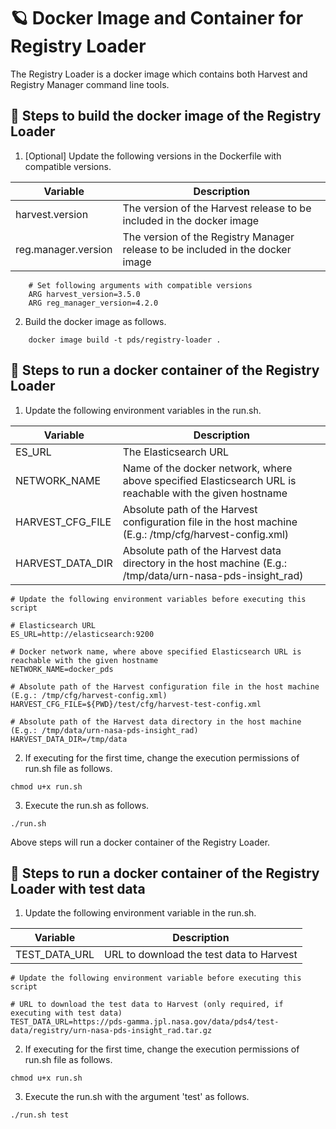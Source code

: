 # 🪐 Docker Image and Container for Registry Loader

The Registry Loader is a docker image which contains both Harvest and Registry Manager command line tools.

## 🏃 Steps to build the docker image of the Registry Loader

1. [Optional] Update the following versions in the Dockerfile with compatible versions.

| Variable            | Description |
| ------------------- | ------------|
| harvest.version     | The version of the Harvest release to be included in the docker image|
| reg.manager.version | The version of the Registry Manager release to be included in the docker image|

```    
    # Set following arguments with compatible versions
    ARG harvest_version=3.5.0
    ARG reg_manager_version=4.2.0
```

2. Build the docker image as follows.

```
    docker image build -t pds/registry-loader .
```

## 🏃 Steps to run a docker container of the Registry Loader

1. Update the following environment variables in the run.sh.

| Variable          | Description |
| ----------------- | ------------|
| ES_URL            | The Elasticsearch URL |
| NETWORK_NAME      | Name of the docker network, where above specified Elasticsearch URL is reachable with the given hostname |
| HARVEST_CFG_FILE  | Absolute path of the Harvest configuration file in the host machine (E.g.: /tmp/cfg/harvest-config.xml) |
| HARVEST_DATA_DIR  | Absolute path of the Harvest data directory in the host machine (E.g.: /tmp/data/urn-nasa-pds-insight_rad) |

```    
# Update the following environment variables before executing this script

# Elasticsearch URL
ES_URL=http://elasticsearch:9200

# Docker network name, where above specified Elasticsearch URL is reachable with the given hostname
NETWORK_NAME=docker_pds

# Absolute path of the Harvest configuration file in the host machine (E.g.: /tmp/cfg/harvest-config.xml)
HARVEST_CFG_FILE=${PWD}/test/cfg/harvest-test-config.xml

# Absolute path of the Harvest data directory in the host machine (E.g.: /tmp/data/urn-nasa-pds-insight_rad)
HARVEST_DATA_DIR=/tmp/data
```

2. If executing for the first time, change the execution permissions of run.sh file as follows.

```
chmod u+x run.sh
```

3. Execute the run.sh as follows.

```
./run.sh
```

Above steps will run a docker container of the Registry Loader.

## 🏃 Steps to run a docker container of the Registry Loader with test data

1. Update the following environment variable in the run.sh.

| Variable          | Description |
| ----------------- | ------------|
| TEST_DATA_URL     | URL to download the test data to Harvest |

```    
# Update the following environment variable before executing this script

# URL to download the test data to Harvest (only required, if executing with test data)
TEST_DATA_URL=https://pds-gamma.jpl.nasa.gov/data/pds4/test-data/registry/urn-nasa-pds-insight_rad.tar.gz
```

2. If executing for the first time, change the execution permissions of run.sh file as follows.

```
chmod u+x run.sh
```

3. Execute the run.sh with the argument 'test' as follows.

```
./run.sh test
```